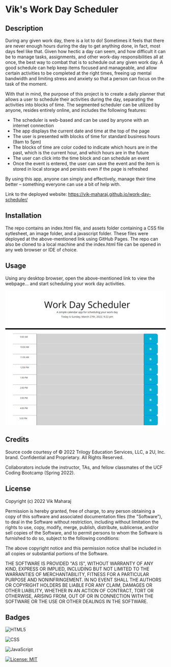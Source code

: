 # Vik's Work Day Scheduler

## Description

During any given work day, there is a lot to do! Sometimes it feels that there are never enough hours during the day to get anything done, in fact, most days feel like that. Given how hectic a day can seem, and how difficult it can be to manage tasks, assignments, and other work-day responsibilities all at once, the best way to combat that is to schedule out any given work day. A good schedule can help keep items focused and manageable, and allow certain activities to be completed at the right times, freeing up mental bandwidth and limiting stress and anxiety so that a person can focus on the task of the moment.

With that in mind, the purpose of this project is to create a daily planner that allows a user to schedule their activities during the day, separating the activities into blocks of time. The segmented scheduler can be utilized by anyone, resides entirely online, and includes the following features:

- The scheduler is web-based and can be used by anyone with an internet connection
- The app displays the current date and time at the top of the page
- The user is presented with blocks of time for standard business hours (9am to 5pm)
- The blocks of time are color coded to indicate which hours are in the past, which is the current hour, and which hours are in the future
- The user can click into the time block and can schedule an event
- Once the event is entered, the user can save the event and the item is stored in local storage and persists even if the page is refreshed

By using this app, anyone can simply and effectively, manage their time better – something everyone can use a bit of help with.

Link to the deployed website: https://vik-maharaj.github.io/work-day-scheduler/


## Installation

The repo contains an index.html file, and assets folder containing a CSS file sytlesheet, an image folder, and a javascript folder. These files were deployed at the above-mentioned link using GitHub Pages. The repo can also be cloned to a local machine and the index.html file can be opened in any web browser or IDE of choice.


## Usage

Using any desktop browser, open the above-mentioned link to view the webpage... and start scheduling your work day activities.

![Vik's Work Day Scheduler](assets/images/screenshot.png)


## Credits

Source code courtesy of © 2022 Trilogy Education Services, LLC, a 2U, Inc. brand. Confidential and Proprietary. All Rights Reserved.

Collaborators include the instructor, TAs, and fellow classmates of the UCF Coding Bootcamp (Spring 2022).


## License

Copyright (c) 2022 Vik Maharaj

Permission is hereby granted, free of charge, to any person obtaining a copy of this software and associated documentation files (the "Software"), to deal
in the Software without restriction, including without limitation the rights to use, copy, modify, merge, publish, distribute, sublicense, and/or sell copies of the Software, and to permit persons to whom the Software is furnished to do so, subject to the following conditions:

The above copyright notice and this permission notice shall be included in all copies or substantial portions of the Software.

THE SOFTWARE IS PROVIDED "AS IS", WITHOUT WARRANTY OF ANY KIND, EXPRESS OR IMPLIED, INCLUDING BUT NOT LIMITED TO THE WARRANTIES OF MERCHANTABILITY,
FITNESS FOR A PARTICULAR PURPOSE AND NONINFRINGEMENT. IN NO EVENT SHALL THE AUTHORS OR COPYRIGHT HOLDERS BE LIABLE FOR ANY CLAIM, DAMAGES OR OTHER LIABILITY, WHETHER IN AN ACTION OF CONTRACT, TORT OR OTHERWISE, ARISING FROM, OUT OF OR IN CONNECTION WITH THE SOFTWARE OR THE USE OR OTHER DEALINGS IN THE SOFTWARE.


## Badges

![HTML5](https://img.shields.io/badge/HTML5-E34F26?style=for-the-badge&logo=html5&logoColor=white)

![CSS](https://img.shields.io/badge/CSS3-1572B6?style=for-the-badge&logo=css3&logoColor=white)

![JavaScript](https://img.shields.io/badge/javascript-%23323330.svg?style=for-the-badge&logo=javascript&logoColor=%23F7DF1E)

[![License: MIT](https://img.shields.io/badge/License-MIT-yellow.svg)](https://opensource.org/licenses/MIT)
